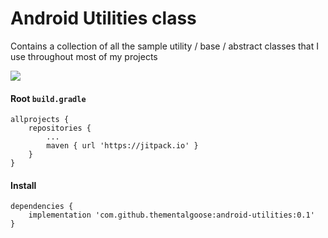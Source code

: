 # Android Utilities class 

Contains a collection of all the sample utility / base / abstract classes that I use throughout most of my projects 

[![](https://jitpack.io/v/thementalgoose/android-utilities.svg)](https://jitpack.io/#thementalgoose/android-utilities)

#### Root `build.gradle`

```
allprojects {
	repositories {
		...
		maven { url 'https://jitpack.io' }
	}
}
```

#### Install 

```
dependencies {
    implementation 'com.github.thementalgoose:android-utilities:0.1'
}
```